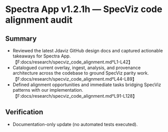 # Spectra App v1.2.1h — SpecViz code alignment audit

## Summary
- Reviewed the latest Jdaviz GitHub design docs and captured actionable takeaways for Spectra App. 【F:docs/research/specviz_code_alignment.md†L1-L42】
- Catalogued current overlay, ingest, analysis, and provenance architecture across the codebase to ground SpecViz parity work. 【F:docs/research/specviz_code_alignment.md†L44-L89】
- Defined alignment opportunities and immediate tasks bridging SpecViz patterns with our implementation. 【F:docs/research/specviz_code_alignment.md†L91-L128】

## Verification
- Documentation-only update (no automated tests executed).
